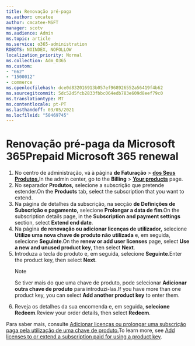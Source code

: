 ```yaml
---
title: Renovação pré-paga
ms.author: cmcatee
author: cmcatee-MSFT
manager: scotv
ms.audience: Admin
ms.topic: article
ms.service: o365-administration
ROBOTS: NOINDEX, NOFOLLOW
localization_priority: Normal
ms.collection: Adm_O365
ms.custom:
- "662"
- "1500012"
- commerce
ms.openlocfilehash: dce0d832016913b057ef968926552a56419f4b62
ms.sourcegitcommit: 5dc52d5fcb2833fbbc064edb783e609d8eef79c0
ms.translationtype: MT
ms.contentlocale: pt-PT
ms.lasthandoff: 03/05/2021
ms.locfileid: "50469745"
---
```

# <a name="prepaid-microsoft-365-renewal"></a><span data-ttu-id="8702d-102">Renovação pré-paga da Microsoft 365</span><span class="sxs-lookup"><span data-stu-id="8702d-102">Prepaid Microsoft 365 renewal</span></span>

1. <span data-ttu-id="8702d-103">No centro de administração, vá à página **de Faturação** \> **[dos Seus Produtos.](https://go.microsoft.com/fwlink/p/?linkid=842054)**</span><span class="sxs-lookup"><span data-stu-id="8702d-103">In the admin center, go to the **Billing** \> **[Your products](https://go.microsoft.com/fwlink/p/?linkid=842054)** page.</span></span>
2. <span data-ttu-id="8702d-104">No separador **Produtos,** selecione a subscrição que pretende estender.</span><span class="sxs-lookup"><span data-stu-id="8702d-104">On the **Products** tab, select the subscription that you want to extend.</span></span>
3. <span data-ttu-id="8702d-105">Na página de detalhes da subscrição, na secção **de Definições de Subscrição e pagamento,** selecione **Prolongar a data de fim**.</span><span class="sxs-lookup"><span data-stu-id="8702d-105">On the subscription details page, in the **Subscription and payment settings** section, select **Extend end date**.</span></span>
4. <span data-ttu-id="8702d-106">Na página **de renovação ou adicionar licenças de utilizador,** selecione **Utilize uma nova chave de produto não utilizada** e, em seguida, selecione **Seguinte**.</span><span class="sxs-lookup"><span data-stu-id="8702d-106">On the **renew or add user licenses** page, select **Use a new and unused product key**, then select **Next**.</span></span>
5. <span data-ttu-id="8702d-107">Introduza a tecla do produto e, em seguida, selecione **Seguinte**.</span><span class="sxs-lookup"><span data-stu-id="8702d-107">Enter the product key, then select **Next**.</span></span>
    > [!NOTE]
    > <span data-ttu-id="8702d-108">Se tiver mais do que uma chave de produto, pode selecionar **Adicionar outra chave de produto** para introduzi-las.</span><span class="sxs-lookup"><span data-stu-id="8702d-108">If you have more than one product key, you can select **Add another product key** to enter them.</span></span>
6. <span data-ttu-id="8702d-109">Reveja os detalhes da sua encomenda e, em seguida, **selecione Redeem**.</span><span class="sxs-lookup"><span data-stu-id="8702d-109">Review your order details, then select **Redeem**.</span></span>

<span data-ttu-id="8702d-110">Para saber mais, consulte [Adicionar licenças ou prolongar uma subscrição paga pela utilização de uma chave de produto.](https://docs.microsoft.com/microsoft-365/commerce/licenses/add-licenses-using-product-key)</span><span class="sxs-lookup"><span data-stu-id="8702d-110">To learn more, see [Add licenses to or extend a subscription paid for using a product key](https://docs.microsoft.com/microsoft-365/commerce/licenses/add-licenses-using-product-key).</span></span>